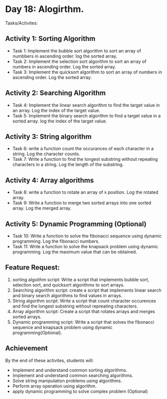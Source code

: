 # Day 18: Alogirthm. 
Tasks/Activites: 

## Activity 1: Sorting Algorithm 
 - Task 1: Implement the bubble sort algorithm to sort an array of numbbers in ascending order. log the sorted array. 
 - Task 2: Implement the selection sort algorithm to sort an array of numbers in ascending order. Log the sorted array. 
 - Task 3: Implement the quicksort algorithm to sort an array of numbers in ascending order. Log the sorted array. 

## Activity 2: Searching Algorithm
 - Task 4: Implement the linear search algorithm to find the target value in an array. Log the index of the target value. 
 - Task 5: Implement the binary search algorithm to find a target value in a sorted array. log the index of the target value. 

## Activity 3: String algorithm 
 - Task 6: write a function count the occurances of each character in a string. Log the character counts. 
 - Task 7: Write a function to find the longest substring without repeating characters in a string. Log the length of the substring. 

## Activity 4: Array algorithms 
 - Task 8: write a function to rotate an array of `k` position. Log the rotated array. 
 - Task 9: Write a function to merge two sorted arrays into one sorted array. Log the merged array. 

## Activity 5: Dynamic Programming (Optional)
 - Task 10: Write a function to solve the fibonacci sequence using dynamic programming. Log the fibonacci numbers. 
 - Task 11: Write a function to solve the knapsack problem using dynamic programming. Log the maximum value that can be obtained. 

## Feature Request: 
 1. sorting algoithm script: Write a script that implements bubble sort, selection sort, and quicksort algorithms to sort arrays. 
 2. Searching algorithm script: create a script that implements linear search and binary search algorithms to find values in arrays. 
 3. String algorthm script: Write a script that count character occurences and find the longest substring without repreating characters. 
 4. Array algorithm script: Create a script that rotates arrays and merges sorted arrays. 
 5. Dynamic programming script: Write a script that solves the fibonacci sequence and knapsack problem using dynamic programming(Optional).

## Achievement
By the end of these activites, students will: 
 - Implement and understand common sorting algorithms. 
 - Implement and understand common searching algorithms. 
 - Solve string manipulation problems using algorithms. 
 - Perform array operation using algorithm. 
 - apply dynamic programming to solve complex problem (Optional)